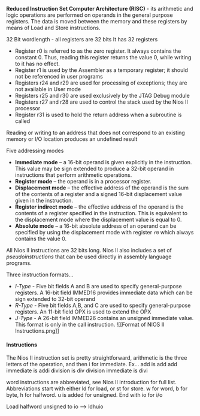 
**Reduced Instruction Set Computer Architecture (RISC)** - its arithmetic and logic operations are performed on operands in the general purpose registers. The data is moved between the memory and these registers by means of Load and Store instructions.

32 Bit wordlength - all registers are 32 bits
It has 32 registers

- Register r0 is referred to as the zero register. It always contains the constant 0. Thus, reading this register returns the value 0, while writing to it has no effect.  
- Register r1 is used by the Assembler as a temporary register; it should not be referenced in user programs  
- Registers r24 and r29 are used for processing of exceptions; they are not available in User mode  
- Registers r25 and r30 are used exclusively by the JTAG Debug module  
- Registers r27 and r28 are used to control the stack used by the Nios II processor  
- Register r31 is used to hold the return address when a subroutine is called

Reading or writing to an address that does not correspond to an existing memory or I/O location produces an undefined result

Five addressing modes
- **Immediate mode** – a 16-bit operand is given explicitly in the instruction. This value may be sign extended to produce a 32-bit operand in instructions that perform arithmetic operations.
- **Register mode** – the operand is in a processor register.
- **Displacement mode** – the effective address of the operand is the sum of the contents of a register and a signed 16-bit displacement value given in the instruction.
- **Register indirect mode** – the effective address of the operand is the contents of a register specified in the instruction. This is equivalent to the displacement mode where the displacement value is equal to 0.
- **Absolute mode** – a 16-bit absolute address of an operand can be specified by using the displacement mode with register `r0` which always contains the value 0.

All Nios II instructions are 32 bits long. Nios II also includes a set of *pseudoinstructions* that can be used directly in assembly language programs.

Three instruction formats...

- *I-Type* - Five bit fields A and B are used to specify general-purpose registers. A 16-bit field IMMED16 provides immediate data which can be sign extended to 32-bit operand
- *R-Type* - Five bit fields A,B, and C are used to specify general-purpose registers. An 11-bit field OPX is used to extend the OPX
- *J-Type* - A 26-bit field IMMED26 contains an unsigned immediate value. This format is only in the call instruction.
![[Format of NIOS II Instructions.png]]

#### Instructions
The Nios II instruction set is pretty straightforward, arithmetic is the three letters of the operation, and then i for immediate. Ex...
add is add
add immediate is addi
division is div
division immediate is divi

word instructions are abbreviated, see Nios II introduction for full list.
Abbreviations start with either ld for load, or st for store. w for word, b for byte, h for halfword. u is added for unsigned. End with io for i/o

Load halfword unsigned to io --> ldhuio